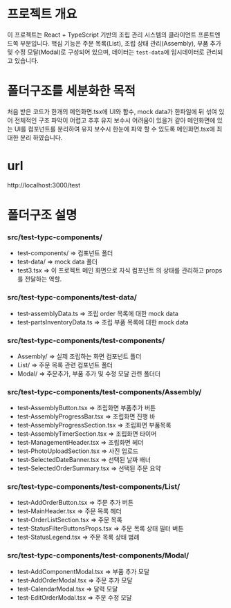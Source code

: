 # 프로젝트 개요
이 프로젝트는 React + TypeScript 기반의 조립 관리 시스템의 클라이언트 프론트엔드쪽 부분입니다. 
핵심 기능은 주문 목록(List), 조립 상태 관리(Assembly), 부품 추가 및 수정 모달(Modal)로 구성되어 있으며, 데이터는 `test-data`에 임시데이터로 관리되고 있습니다.

# 폴더구조를 세분화한 목적
처음 받은 코드가 한개의 메인화면.tsx에 UI와 함수, mock data가 한파일에 뒤 섞여 있어 
전체적인 구조 파악이 어렵고 추후 유지 보수시 어려움이 있을거 같아 메인화면에 있는 UI를 컴포넌트를 분리하여 유지 보수시 한눈에 파악 할 수 있도록 메인화면.tsx에 최대한 분리 하였습니다.

# url
http://localhost:3000/test

# 폴더구조 설명

### src/test-typc-components/
- test-components/ => 컴포넌트 폴더
- test-data/ => mock data 폴더
- test3.tsx => 이 프로젝트 메인 화면으로 자식 컴포넌트 의 상태를 관리하고 props를 전달하는 역할.

### src/test-typc-components/test-data/
- test-assemblyData.ts => 조립 order 목록에 대한 mock data
- test-partsInventoryData.ts => 조립 부품 목록에 대한 mock data
                     
### src/test-typc-components/test-components/
- Assembly/ => 실제 조립하는 화면  컴포넌트 폴더
- List/ => 주문 목록 관련 컴포넌트 폴더
- Modal/ => 주문추가, 부품 추가 및 수정 모달 관련 폴더더                

### src/test-typc-components/test-components/Assembly/
- test-AssemblyButton.tsx => 조립화면 부품추가 버튼 
- test-AssemblyProgressBar.tsx => 조립화면 진행 바 
- test-AssemblyProgressSection.tsx => 조립화면 부품목록  
- test-AssemblyTimerSection.tsx => 조립화면 타이머 
- test-ManagementHeader.tsx => 조립화면 헤더 
- test-PhotoUploadSection.tsx => 사진 업로드
- test-SelectedDateBanner.tsx =>  선택된 날짜 배너
- test-SelectedOrderSummary.tsx => 선택된 주문 요약

### src/test-typc-components/test-components/List/
- test-AddOrderButton.tsx => 주문 추가 버튼 
- test-MainHeader.tsx => 주문 목록 헤더 
- test-OrderListSection.tsx => 주문 목록 
- test-StatusFilterButtonsProps.tsx => 주문 목록 상태 필터 버튼
- test-StatusLegend.tsx => 주문 목록 상태 범례

### src/test-typc-components/test-components/Modal/
- test-AddComponentModal.tsx => 부품 추가 모달 
- test-AddOrderModal.tsx => 주문 추가 모달  
- test-CalendarModal.tsx => 달력 모달 
- test-EditOrderModal.tsx => 주문 수정 모달 


